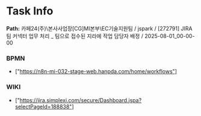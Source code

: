 # Task Info

**Path:** 카페24(주)\본사사업장\[CG]MI본부\EC기술지원팀 / jspark / [272791] JIRA 팀 커넥터 업무 처리 _ 팀으로 접수된 지라에 작업 담당자 배정 / 2025-08-01_00-00-00

### BPMN
- ["https://n8n-mi-032-stage-web.hanpda.com/home/workflows"]

### WIKI
- ["https://jira.simplexi.com/secure/Dashboard.jspa?selectPageId=188838"]

